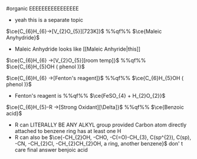 #organic EEEEEEEEEEEEEEEE

- yeah this is a separate topic

$\ce{C_{6}H_{6}->[V_{2}O_{5}][723K]}$ %%qf%% $\ce{Maleic Anyhydride}$

- Maleic Anhydride looks like [[Maleic Anhyride|this]]

$\ce{C_{6}H_{6} ->[V_{2}O_{5}][room temp]}$ %%qf%% $\ce{C_{6}H_{5}OH ( phenol )}$

$\ce{C_{6}H_{6} ->[Fenton's reagent]}$ %%qf%% $\ce{C_{6}H_{5}OH ( phenol )}$

- Fenton's reagent is %%qf%% $\ce{FeSO_{4} + H_{2}O_{2}}$

$\ce{C_{6}H_{5}-R ->[Strong Oxidant][\Delta]}$ %%qf%% $\ce{Benzoic acid}$

- R can LITERALLY BE ANY ALKYL group provided Carbon atom directly attached to benzene ring has at least one H
- R can also be $\ce{-CH_{2}OH, -CHO, -C(=O)-CH_{3}, C(sp^{2}), C(sp), -CN, -CH_{2}Cl, -CH_{2}CH_{2}OH, a ring, another benzene}$ don' t care final answer benjoic acid

